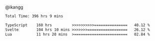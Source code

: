 @ikangg
<!--START_SECTION:waka-->

```txt
Total Time: 396 hrs 9 mins

TypeScript    160 hrs         >>>>>>>>>>===============   40.12 %
Svelte        104 hrs 10 mins >>>>>>>==================   26.12 %
Lua           11 hrs 20 mins  >========================   02.84 %
```

<!--END_SECTION:waka-->
